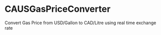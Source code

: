 # CAUSGasPriceConverter

Convert Gas Price from USD/Gallon to CAD/Litre using real time exchange rate
